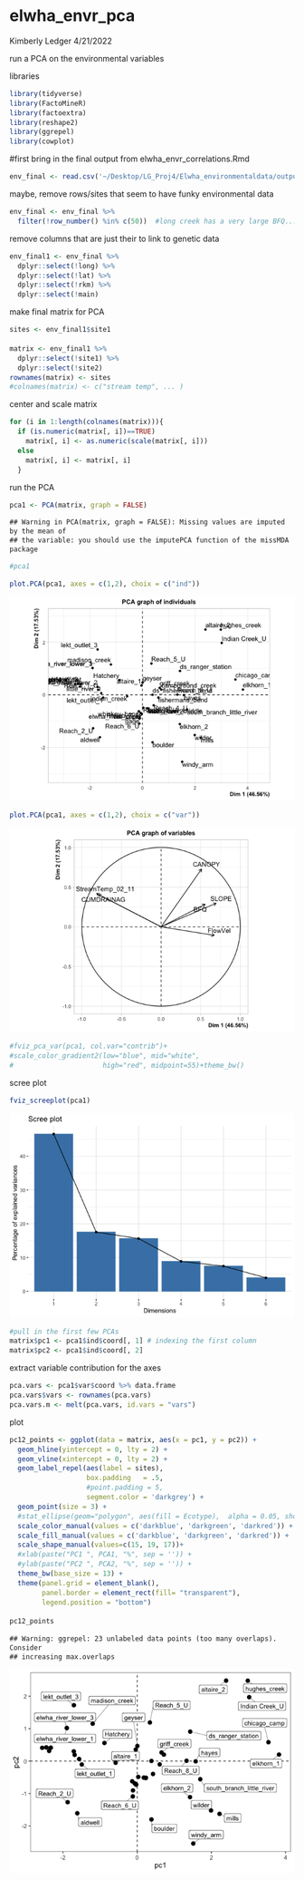 elwha_envr_pca
================
Kimberly Ledger
4/21/2022

run a PCA on the environmental variables

libraries

``` r
library(tidyverse)
library(FactoMineR)
library(factoextra)
library(reshape2)
library(ggrepel)
library(cowplot)
```

#first bring in the final output from elwha_envr_correlations.Rmd

``` r
env_final <- read.csv('~/Desktop/LG_Proj4/Elwha_environmentaldata/outputs/env_final_pops_22April2022.csv')
```

maybe, remove rows/sites that seem to have funky environmental data

``` r
env_final <- env_final %>%
  filter(!row_number() %in% c(50))  #long creek has a very large BFQ...
```

remove columns that are just their to link to genetic data

``` r
env_final1 <- env_final %>% 
  dplyr::select(!long) %>%
  dplyr::select(!lat) %>%
  dplyr::select(!rkm) %>%
  dplyr::select(!main)
```

make final matrix for PCA

``` r
sites <- env_final1$site1

matrix <- env_final1 %>%
  dplyr::select(!site1) %>%
  dplyr::select(!site2)
rownames(matrix) <- sites
#colnames(matrix) <- c("stream temp", ... )
```

center and scale matrix

``` r
for (i in 1:length(colnames(matrix))){
  if (is.numeric(matrix[, i])==TRUE)
    matrix[, i] <- as.numeric(scale(matrix[, i]))
  else
    matrix[, i] <- matrix[, i]
  }
```

run the PCA

``` r
pca1 <- PCA(matrix, graph = FALSE)
```

    ## Warning in PCA(matrix, graph = FALSE): Missing values are imputed by the mean of
    ## the variable: you should use the imputePCA function of the missMDA package

``` r
#pca1
```

``` r
plot.PCA(pca1, axes = c(1,2), choix = c("ind"))
```

![](elwha_env_PCA_files/figure-gfm/unnamed-chunk-8-1.png)<!-- -->

``` r
plot.PCA(pca1, axes = c(1,2), choix = c("var"))
```

![](elwha_env_PCA_files/figure-gfm/unnamed-chunk-9-1.png)<!-- -->

``` r
#fviz_pca_var(pca1, col.var="contrib")+
#scale_color_gradient2(low="blue", mid="white", 
#                      high="red", midpoint=55)+theme_bw()
```

scree plot

``` r
fviz_screeplot(pca1)
```

![](elwha_env_PCA_files/figure-gfm/unnamed-chunk-10-1.png)<!-- -->

``` r
#pull in the first few PCAs
matrix$pc1 <- pca1$ind$coord[, 1] # indexing the first column
matrix$pc2 <- pca1$ind$coord[, 2] 
```

extract variable contribution for the axes

``` r
pca.vars <- pca1$var$coord %>% data.frame
pca.vars$vars <- rownames(pca.vars)
pca.vars.m <- melt(pca.vars, id.vars = "vars")
```

plot

``` r
pc12_points <- ggplot(data = matrix, aes(x = pc1, y = pc2)) +
  geom_hline(yintercept = 0, lty = 2) +
  geom_vline(xintercept = 0, lty = 2) +
  geom_label_repel(aes(label = sites),
                   box.padding   = .5, 
                   #point.padding = 5,
                   segment.color = 'darkgrey') +
  geom_point(size = 3) +
  #stat_ellipse(geom="polygon", aes(fill = Ecotype),  alpha = 0.05, show.legend = FALSE, level = 0.95) +
  scale_color_manual(values = c('darkblue', 'darkgreen', 'darkred')) +
  scale_fill_manual(values = c('darkblue', 'darkgreen', 'darkred')) +
  scale_shape_manual(values=c(15, 19, 17))+
  #xlab(paste("PC1 ", PCA1, "%", sep = '')) + 
  #ylab(paste("PC2 ", PCA2, "%", sep = '')) +
  theme_bw(base_size = 13) +
  theme(panel.grid = element_blank(), 
        panel.border = element_rect(fill= "transparent"),
        legend.position = "bottom")

pc12_points
```

    ## Warning: ggrepel: 23 unlabeled data points (too many overlaps). Consider
    ## increasing max.overlaps

![](elwha_env_PCA_files/figure-gfm/unnamed-chunk-13-1.png)<!-- -->
